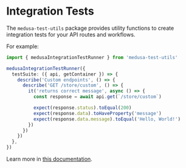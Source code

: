 # Integration Tests

The `medusa-test-utils` package provides utility functions to create integration tests for your API routes and workflows.

For example:

```ts
import { medusaIntegrationTestRunner } from 'medusa-test-utils'

medusaIntegrationTestRunner({
  testSuite: ({ api, getContainer }) => {
    describe('Custom endpoints', () => {
      describe('GET /store/custom', () => {
        it('returns correct message', async () => {
          const response = await api.get(`/store/custom`)

          expect(response.status).toEqual(200)
          expect(response.data).toHaveProperty('message')
          expect(response.data.message).toEqual('Hello, World!')
        })
      })
    })
  },
})
```

Learn more in [this documentation](https://docs.medusajs.com/learn/debugging-and-testing/testing-tools/integration-tests).
